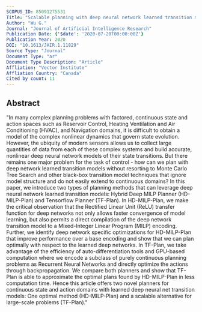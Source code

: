```yaml
---
SCOPUS_ID: 85091275531
Title: "Scalable planning with deep neural network learned transition models"
Author: "Wu G."
Journal: "Journal of Artificial Intelligence Research"
Publication Date: {'$date': '2020-07-20T00:00:00Z'}
Publication Year: 2020
DOI: "10.1613/JAIR.1.11829"
Source Type: "Journal"
Document Type: "ar"
Document Type Description: "Article"
Affliation: "Vector Institute"
Affliation Country: "Canada"
Cited by count: 11
---
```


## Abstract
"In many complex planning problems with factored, continuous state and action spaces such as Reservoir Control, Heating Ventilation and Air Conditioning (HVAC), and Navigation domains, it is difficult to obtain a model of the complex nonlinear dynamics that govern state evolution. However, the ubiquity of modern sensors allows us to collect large quantities of data from each of these complex systems and build accurate, nonlinear deep neural network models of their state transitions. But there remains one major problem for the task of control - how can we plan with deep network learned transition models without resorting to Monte Carlo Tree Search and other black-box transition model techniques that ignore model structure and do not easily extend to continuous domains? In this paper, we introduce two types of planning methods that can leverage deep neural network learned transition models: Hybrid Deep MILP Planner (HD-MILP-Plan) and Tensorflow Planner (TF-Plan). In HD-MILP-Plan, we make the critical observation that the Rectified Linear Unit (ReLU) transfer function for deep networks not only allows faster convergence of model learning, but also permits a direct compilation of the deep network transition model to a Mixed-Integer Linear Program (MILP) encoding. Further, we identify deep network specific optimizations for HD-MILP-Plan that improve performance over a base encoding and show that we can plan optimally with respect to the learned deep networks. In TF-Plan, we take advantage of the efficiency of auto-differentiation tools and GPU-based computation where we encode a subclass of purely continuous planning problems as Recurrent Neural Networks and directly optimize the actions through backpropagation. We compare both planners and show that TF-Plan is able to approximate the optimal plans found by HD-MILP-Plan in less computation time. Hence this article offers two novel planners for continuous state and action domains with learned deep neural net transition models: One optimal method (HD-MILP-Plan) and a scalable alternative for large-scale problems (TF-Plan)."
